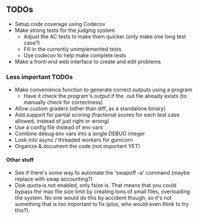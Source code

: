 ## TODOs
 - Setup code coverage using Codecov
 - Make strong tests for the judging system
   - Adjust the AC tests to make them quicker (only make one long test case?)
   - Fill in the currently unimplemented tests
   - Use codecov to help make complete tests
 - Make a front-end web interface to create and edit problems

### Less important TODOs
 - Make convenience function to generate correct outputs using a program
   - Have it check the program's output if the .out file already exists (to manually check for correctness)
 - Allow custom graders (other than diff, as a standalone binary)
 - Add support for partial scoring (fractional scores for each test case allowed, instead of just right or wrong)
 - Use a config file instead of env vars
 - Combine debug env vars into a single DEBUG integer
 - Look into async / threaded workers for gunicorn
 - Organize & document the code (not important YET)

#### Other stuff
 - See if there's some way to automate the 'swapoff -a' command (maybe replace with swap accounting?)
 - Disk quota is not enabled, only fsize is. That means that you could bypass the max file size limit by creating tons of small files, overloading the system. No one would do this by accident though, so it's not something that is too important to fix (plus, who would even think to try this?).
